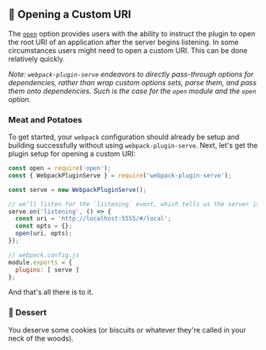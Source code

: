 ## 🍲 Opening a Custom URI

The [`open`](https://github.com/shellscape/webpack-plugin-serve#open) option provides users with the ability to instruct the plugin to open the root URI of an application after the server begins listening. In some circumstances users might need to open a custom URI. This can be done relatively quickly.

_Note: `webpack-plugin-serve` endeavors to directly pass-through options for dependencies, rather than wrap custom options sets, parse them, and pass them onto dependencies. Such is the case for the `open` module and the `open` option._

### Meat and Potatoes

To get started, your `webpack` configuration should already be setup and building successfully without using `webpack-plugin-serve`. Next, let's get the plugin setup for opening a custom URI:

```js
const open = require('open');
const { WebpackPluginServe } = require('webpack-plugin-serve');

const serve = new WebpackPluginServe();

// we'll listen for the `listening` event, which tells us the server is up and running
serve.on('listening', () => {
  const uri = 'http://localhost:5555/#/local';
  const opts = {};
  open(uri, opts);
});

// webpack.config.js
module.exports = {
  plugins: [ serve ]
};
```

And that's all there is to it.

### 🍰 Dessert

You deserve some cookies (or biscuits or whatever they're called in your neck of the woods).
